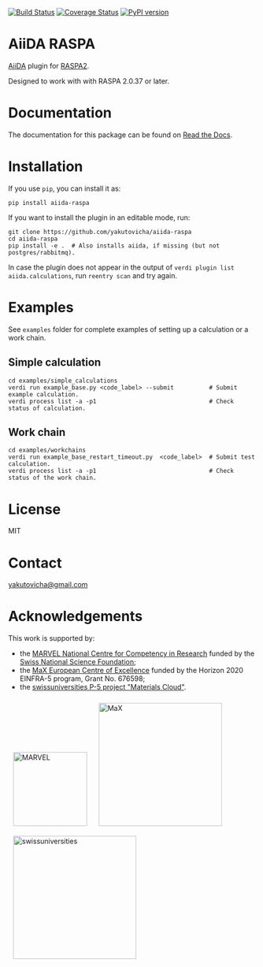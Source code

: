 [![Build Status](https://travis-ci.org/yakutovicha/aiida-raspa.svg?branch=develop)](https://travis-ci.org/yakutovicha/aiida-raspa)
[![Coverage Status](https://coveralls.io/repos/github/yakutovicha/aiida-raspa/badge.svg?branch=develop)](https://coveralls.io/github/yakutovicha/aiida-raspa?branch=develop)
[![PyPI version](https://badge.fury.io/py/aiida-raspa.svg)](https://badge.fury.io/py/aiida-raspa)

# AiiDA RASPA
[AiiDA](http://www.aiida.net/) plugin for [RASPA2](https://github.com/iRASPA/RASPA2).

Designed to work with with RASPA 2.0.37 or later.

# Documentation
The documentation for this package can be found on [Read the Docs](https://aiida-raspa.readthedocs.io/en/latest/).


# Installation
If you use ``pip``, you can install it as:
```
pip install aiida-raspa
```

If you want to install the plugin in an editable mode, run:
```
git clone https://github.com/yakutovicha/aiida-raspa
cd aiida-raspa
pip install -e .  # Also installs aiida, if missing (but not postgres/rabbitmq).
```

In case the plugin does not appear in the output of `verdi plugin list aiida.calculations`,
run `reentry scan` and try again.


# Examples
See `examples` folder for complete examples of setting up a calculation or a work chain.

## Simple calculation
```shell
cd examples/simple_calculations
verdi run example_base.py <code_label> --submit          # Submit example calculation.
verdi process list -a -p1                                # Check status of calculation.
```

## Work chain
```shell
cd examples/workchains
verdi run example_base_restart_timeout.py  <code_label>  # Submit test calculation.
verdi process list -a -p1                                # Check status of the work chain.
```


# License
MIT

# Contact
yakutovicha@gmail.com


# Acknowledgements
This work is supported by:
* the [MARVEL National Centre for Competency in Research](http://nccr-marvel.ch) funded by the [Swiss National Science Foundation](http://www.snf.ch/en);
* the [MaX European Centre of Excellence](http://www.max-centre.eu/) funded by the Horizon 2020 EINFRA-5 program, Grant No. 676598;
* the [swissuniversities P-5 project "Materials Cloud"](https://www.materialscloud.org/swissuniversities).

<img src="miscellaneous/logos/MARVEL.png" alt="MARVEL" style="padding:10px;" width="150"/>
<img src="miscellaneous/logos/MaX.png" alt="MaX" style="padding:10px;" width="250"/>
<img src="miscellaneous/logos/swissuniversities.png" alt="swissuniversities" style="padding:10px;" width="250"/>
